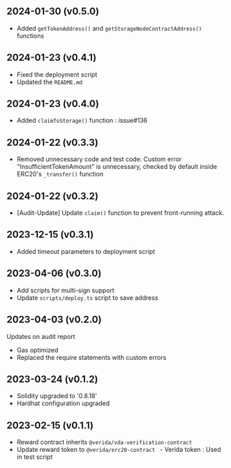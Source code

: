 2024-01-30 (v0.5.0)
-------------------
- Added `getTokenAddress()` and `getStorageNodeContractAddress()` functions

2024-01-23 (v0.4.1)
-------------------
- Fixed the deployment script
- Updated the `README.md`

2024-01-23 (v0.4.0)
-------------------
- Added `claimToStorage()` function : issue#136

2024-01-22 (v0.3.3)
-------------------
- Removed unnecessary code and test code: Custom error "InsufficientTokenAmount" is unnecessary, checked by default inside ERC20's `_transfer()` function

2024-01-22 (v0.3.2)
-------------------
- [Audit-Update] Update `claim()` function to prevent front-running attack. 

2023-12-15 (v0.3.1)
-------------------
- Added timeout parameters to deployment script

2023-04-06 (v0.3.0)
-------------------
- Add scripts for multi-sign support
- Update `scripts/deploy.ts` script to save address

2023-04-03 (v0.2.0)
-------------------
Updates on audit report
- Gas optimized
- Replaced the require statements with custom errors

2023-03-24 (v0.1.2)
-------------------
- Solidity upgraded to '0.8.18'
- Hardhat configuration upgraded

2023-02-15 (v0.1.1)
-------------------
- Reward contract inherits `@verida/vda-verification-contract`
- Update reward token to `@verida/erc20-contract ` - Verida token : Used in test script